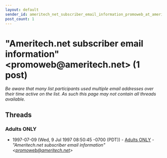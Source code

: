 ```yaml
---
layout: default
sender_id: ameritech_net_subscriber_email_information_promoweb_at_ameritech_net_
post_count: 1
---
```


# "Ameritech.net subscriber email information" <promoweb<span>@</span>ameritech.net> (1 post)

_Be aware that many list participants used multiple email addresses over their time active on the list. As such this page may not contain all threads available._

## Threads

### Adults ONLY
+ 1997-07-09 (Wed, 9 Jul 1997 08:50:45 -0700 (PDT)) - [Adults ONLY](/archive/1997/07/8071b0b7d501290084a07c624039edd6d3c67cc73f59fe9947ec55a2381b7c27) - _"Ameritech.net subscriber email information" \<promoweb@ameritech.net\>_

